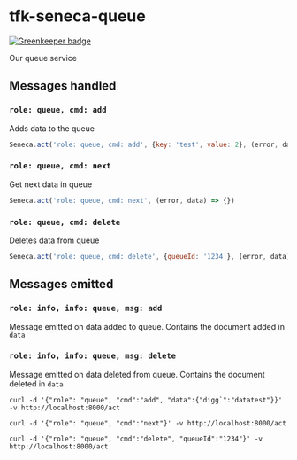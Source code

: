 # tfk-seneca-queue

[![Greenkeeper badge](https://badges.greenkeeper.io/telemark/tfk-seneca-queue.svg)](https://greenkeeper.io/)

Our queue service

## Messages handled
### ```role: queue, cmd: add```
Adds data to the queue
```javascript
Seneca.act('role: queue, cmd: add', {key: 'test', value: 2}, (error, data) => {})
```

### ```role: queue, cmd: next```
Get next data in queue
```javascript
Seneca.act('role: queue, cmd: next', (error, data) => {})
```

### ```role: queue, cmd: delete```
Deletes data from queue
```javascript
Seneca.act('role: queue, cmd: delete', {queueId: '1234'}, (error, data) => {})
```

## Messages emitted
### ```role: info, info: queue, msg: add```
Message emitted on data added to queue.
Contains the document added in ```data```

### ```role: info, info: queue, msg: delete```
Message emitted on data deleted from queue.
Contains the document deleted in ```data```


```curl -d '{"role": "queue", "cmd":"add", "data":{"digg`":"datatest"}}' -v http://localhost:8000/act```

```curl -d '{"role": "queue", "cmd":"next"}' -v http://localhost:8000/act```

```curl -d '{"role": "queue", "cmd":"delete", "queueId":"1234"}' -v http://localhost:8000/act```